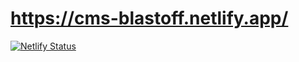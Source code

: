 # https://cms-blastoff.netlify.app/

[![Netlify Status](https://api.netlify.com/api/v1/badges/7db8d1d7-da43-4938-95a2-7127057fc8ea/deploy-status)](https://app.netlify.com/sites/cms-blastoff/deploys)
